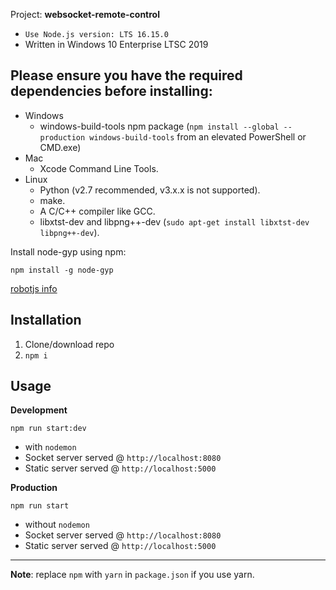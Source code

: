 Project: **websocket-remote-control**
- `Use Node.js version: LTS 16.15.0`
- Written in Windows 10 Enterprise LTSC 2019

## Please ensure you have the required dependencies before installing:

* Windows
  * windows-build-tools npm package (`npm install --global --production windows-build-tools` from an elevated PowerShell or CMD.exe)
* Mac
  * Xcode Command Line Tools.
* Linux
  * Python (v2.7 recommended, v3.x.x is not supported).
  * make.
  * A C/C++ compiler like GCC.
  * libxtst-dev and libpng++-dev (`sudo apt-get install libxtst-dev libpng++-dev`).

Install node-gyp using npm:

```
npm install -g node-gyp
```

[robotjs info](https://github.com/octalmage/robotjs)

## Installation
1. Clone/download repo
2. `npm i`

## Usage
**Development**

`npm run start:dev` 
* with `nodemon`
* Socket server served @ `http://localhost:8080`
* Static server served @ `http://localhost:5000`

**Production**

`npm run start`

* without `nodemon`
* Socket server served @ `http://localhost:8080`
* Static server served @ `http://localhost:5000`

---

**Note**: replace `npm` with `yarn` in `package.json` if you use yarn.